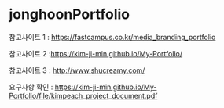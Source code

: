# jonghoonPortfolio

참고사이트 1 : https://fastcampus.co.kr/media_branding_portfolio

참고사이트 2 :https://kim-ji-min.github.io/My-Portfolio/

참고사이트 3 : http://www.shucreamy.com/

요구사항 확인 : https://kim-ji-min.github.io/My-Portfolio/file/kimpeach_project_document.pdf
